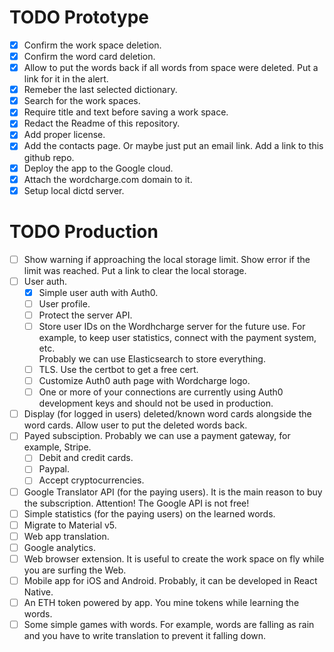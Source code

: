 # TODO Prototype
- [x] Confirm the work space deletion.
- [x] Confirm the word card deletion.
- [x] Allow to put the words back if all words from space were deleted. Put a link for it in the alert.
- [x] Remeber the last selected dictionary.
- [x] Search for the work spaces.
- [x] Require title and text before saving a work space.
- [x] Redact the Readme of this repository.
- [x] Add proper license.
- [x] Add the contacts page. Or maybe just put an email link. Add a link to this github repo.
- [x] Deploy the app to the Google cloud.
- [x] Attach the wordcharge.com domain to it.
- [x] Setup local dictd server.

# TODO Production
- [ ] Show warning if approaching the local storage limit. Show error if the limit was reached. Put a link to clear the local storage.
- [ ] User auth.
  - [x] Simple user auth with Auth0.
  - [ ] User profile.
  - [ ] Protect the server API.
  - [ ] Store user IDs on the Wordhcharge server for the future use. For example, to keep user statistics, connect with the payment system, etc.\
  Probably we can use Elasticsearch to store everything.
  - [ ] TLS. Use the certbot to get a free cert.
  - [ ] Customize Auth0 auth page with Wordcharge logo.
  - [ ] One or more of your connections are currently using Auth0 development keys and should not be used in production.
- [ ] Display (for logged in users) deleted/known word cards alongside the word cards. Allow user to put the deleted words back.
- [ ] Payed subsciption. Probably we can use a payment gateway, for example, Stripe.
  - [ ] Debit and credit cards.
  - [ ] Paypal.
  - [ ] Accept cryptocurrencies.
- [ ] Google Translator API (for the paying users). It is the main reason to buy the subscription. Attention! The Google API is not free!
- [ ] Simple statistics (for the paying users) on the learned words.
- [ ] Migrate to Material v5.
- [ ] Web app translation.
- [ ] Google analytics. 
- [ ] Web browser extension. It is useful to create the work space on fly while you are surfing the Web.
- [ ] Mobile app for iOS and Android. Probably, it can be developed in React Native.
- [ ] An ETH token powered by app. You mine tokens while learning the words. 
- [ ] Some simple games with words. For example, words are falling as rain and you have to write translation to prevent it falling down.

